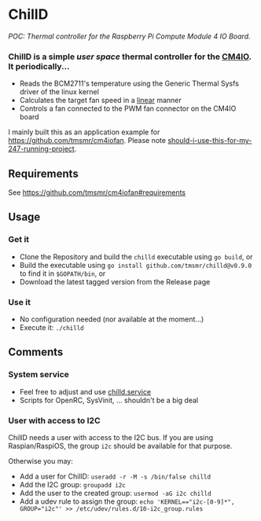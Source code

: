 # ChillD

*POC: Thermal controller for the Raspberry Pi Compute Module 4 IO Board.*

### **ChillD is a simple *user space* thermal controller for the [CM4IO](https://www.raspberrypi.com/products/compute-module-4-io-board/). It periodically...**
- Reads the BCM2711's temperature using the Generic Thermal Sysfs driver of the linux kernel
- Calculates the target fan speed in a [linear](https://github.com/tmsmr/chilld/blob/main/fancurve/linear.go) manner
- Controls a fan connected to the PWM fan connector on the CM4IO board

I mainly built this as an application example for https://github.com/tmsmr/cm4iofan. Please note [should-i-use-this-for-my-247-running-project](https://github.com/tmsmr/cm4iofan#should-i-use-this-for-my-247-running-project).

## Requirements
See https://github.com/tmsmr/cm4iofan#requirements

## Usage

### Get it
- Clone the Repository and build the `chilld` executable using `go build`, or
- Build the executable using `go install github.com/tmsmr/chilld@v0.9.0` to find it in `$GOPATH/bin`, or
- Download the latest tagged version from the Release page

### Use it
- No configuration needed (nor available at the moment...)
- Execute it: `./chilld`

## Comments

### System service
- Feel free to adjust and use [chilld.service](./chilld.service)
- Scripts for OpenRC, SysVinit, ... shouldn't be a big deal

### User with access to I2C
ChillD needs a user with access to the I2C bus. If you are using Raspian/RaspiOS, the group `i2c` should be available for that purpose.

Otherwise you may:
- Add a user for ChillD: `useradd -r -M -s /bin/false chilld`
- Add the I2C group: `groupadd i2c`
- Add the user to the created group: `usermod -aG i2c chilld`
- Add a udev rule to assign the group: `echo 'KERNEL=="i2c-[0-9]*", GROUP="i2c"' >> /etc/udev/rules.d/10-i2c_group.rules`
